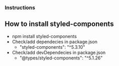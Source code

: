 ### Instructions


## How to install styled-components
* npm install styled-components
* Check/add dependecies in package.json
  * "styled-components": "^5.3.10"
* Check/add devDependecies in package.json
  * "@types/styled-components": "^5.1.26"

